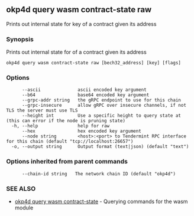 ## okp4d query wasm contract-state raw

Prints out internal state for key of a contract given its address

### Synopsis

Prints out internal state for of a contract given its address

```
okp4d query wasm contract-state raw [bech32_address] [key] [flags]
```

### Options

```
      --ascii              ascii encoded key argument
      --b64                base64 encoded key argument
      --grpc-addr string   the gRPC endpoint to use for this chain
      --grpc-insecure      allow gRPC over insecure channels, if not TLS the server must use TLS
      --height int         Use a specific height to query state at (this can error if the node is pruning state)
  -h, --help               help for raw
      --hex                hex encoded key argument
      --node string        <host>:<port> to Tendermint RPC interface for this chain (default "tcp://localhost:26657")
  -o, --output string      Output format (text|json) (default "text")
```

### Options inherited from parent commands

```
      --chain-id string   The network chain ID (default "okp4d")
```

### SEE ALSO

* [okp4d query wasm contract-state](okp4d_query_wasm_contract-state.md)	 - Querying commands for the wasm module
